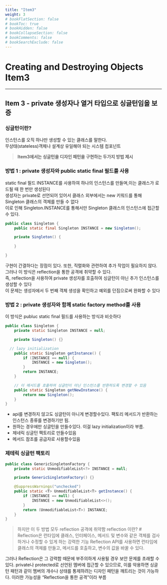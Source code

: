 ```yaml
---
title: "Item3"
weight: 3
# bookFlatSection: false
# bookToc: true
# bookHidden: false
# bookCollapseSection: false
# bookComments: false
# bookSearchExclude: false
---
```

# Creating and Destroying Objects Item3
* * *

## **Item 3 - private 생성자나 열거 타입으로 싱글턴임을 보증**

### **싱글턴이란?**
인스턴스를 오직 하나만 생성할 수 있는 클래스를 말한다.   
무상태(stateless)객체나 설계상 유일해야 되는 시스템 컴포넌트   

> **Item3에서는 싱글턴을 디자인 패턴을 구현하는 두가지 방법 제시**


### **방법 1 :  private 생성자와 public static final 필드를 사용**
static final 필드 INSTANCE를 사용하여 하나의 인스턴스를 만들며,이는 클래스가 로드될 때 한 번만 생성된다   
생성자는 private로 선언되어 있어서 클래스 외부에서는 new 키워드를 통해 Singleton 클래스의 객체를 만들 수 없다   
 이로 인해 Singleton.INSTANCE를 통해서만 Singleton 클래스의 인스턴스에 접근할 수 있다.
```java
public class Singleton {
    public static final Singleton INSTANCE = new Singleton();

    private Singleton() {
    
    }

}
```

구현이 간결하다는 장점이 있다. 또한, 직렬화와 관련하여 추가 작업이 필요하지 않다.        
그러나 이 방식은 reflection을 통한 공격에 취약할 수 있다.    
즉, reflection을 사용하여 private 생성자를 호출하여 싱글턴이 아닌 추가 인스턴스를 생성할 수 있다   
이 문제는 생성자에서 두 번째 객체 생성을 확인하고 예외를 던짐으로써 완화할 수 있다   



### **방법 2 : private 생성자와 함께 static factory method를 사용**

이 방식은 publuc static final 필드를 사용하는 방식과 비슷하다   
```java
public class Singleton {
    private static Singleton INSTANCE = null;

    private Singleton() {}

  // lazy initialization
    public static Singleton getInstance() {
        if (INSTANCE == null) {
            INSTANCE = new Singleton();
        }
        return INSTANCE;
    }

    // 이 메서드를 호출하여 싱글턴이 아닌 인스턴스를 반환하도록 변경할 수 있음
    public static Singleton getNewInstance() {
        return new Singleton();
    }
}
```
*  api를 변경하지 않고도 싱글턴이 아니게 변경할수있다. 팩토리 메서드가 반환하는 인스턴스 종류를 변경하기만 됨.
* 원하는 경우에만 싱글턴을 만들수있다. 이걸 lazy initialization이라 부름.
* 제네릭 싱글턴 팩토리로 만들수있음
* 메서드 참조를 공급자로 사용할수있음

### **제테릭 싱글턴 팩토리**
```java
public class GenericSingletonFactory {
    private static UnmodifiableList<?> INSTANCE = null;

    private GenericSingletonFactory() {}

    @SuppressWarnings("unchecked")
    public static <T> UnmodifiableList<T> getInstance() {
        if (INSTANCE == null) {
            INSTANCE = new UnmodifiableList<>();
        }
        return (UnmodifiableList<T>) INSTANCE;
    }
}
```
> 하지만 이 두 방법 모두 reflection 공격에 취약함
reflection 이란? #
Reflection은 런타임에 클래스, 인터페이스, 메서드 및 변수와 같은 객체를 검사하거나 수정할 수 있게 하는 강력한 기능
Reflection API를 사용하면 런타임에 클래스의 객체를 만들고, 메서드를 호출하고, 변수의 값을 바꿀 수 있다.

그러나 Reflection은 그 강력함 때문에 부주의하게 사용될 경우 보안 문제를 초래할 수 있다.
private나 protected로 선언된 멤버에 접근할 수 있으므로, 이를 악용하면 싱글턴 패턴과 같이 멤버의 개수나 상태를 통제하려는 디자인 패턴을 깨트리는 것이 가능하다.
이러한 가능성을 “Reflection을 통한 공격"이라 부름


